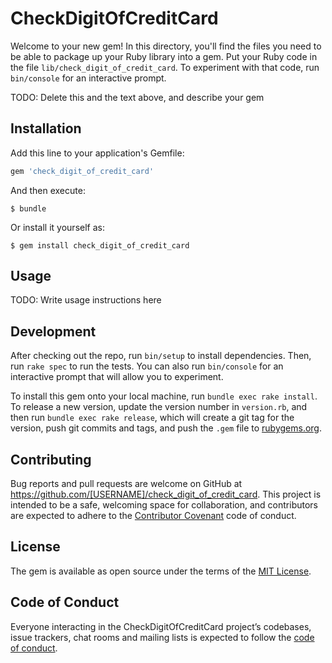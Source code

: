 # CheckDigitOfCreditCard

Welcome to your new gem! In this directory, you'll find the files you need to be able to package up your Ruby library into a gem. Put your Ruby code in the file `lib/check_digit_of_credit_card`. To experiment with that code, run `bin/console` for an interactive prompt.

TODO: Delete this and the text above, and describe your gem

## Installation

Add this line to your application's Gemfile:

```ruby
gem 'check_digit_of_credit_card'
```

And then execute:

    $ bundle

Or install it yourself as:

    $ gem install check_digit_of_credit_card

## Usage

TODO: Write usage instructions here

## Development

After checking out the repo, run `bin/setup` to install dependencies. Then, run `rake spec` to run the tests. You can also run `bin/console` for an interactive prompt that will allow you to experiment.

To install this gem onto your local machine, run `bundle exec rake install`. To release a new version, update the version number in `version.rb`, and then run `bundle exec rake release`, which will create a git tag for the version, push git commits and tags, and push the `.gem` file to [rubygems.org](https://rubygems.org).

## Contributing

Bug reports and pull requests are welcome on GitHub at https://github.com/[USERNAME]/check_digit_of_credit_card. This project is intended to be a safe, welcoming space for collaboration, and contributors are expected to adhere to the [Contributor Covenant](http://contributor-covenant.org) code of conduct.

## License

The gem is available as open source under the terms of the [MIT License](https://opensource.org/licenses/MIT).

## Code of Conduct

Everyone interacting in the CheckDigitOfCreditCard project’s codebases, issue trackers, chat rooms and mailing lists is expected to follow the [code of conduct](https://github.com/[USERNAME]/check_digit_of_credit_card/blob/master/CODE_OF_CONDUCT.md).
